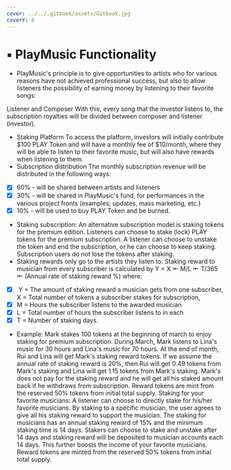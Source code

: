 ```yaml
---
cover: ../../.gitbook/assets/Gitbook.jpg
coverY: 0
---
```


# ▪ PlayMusic Functionality

* PlayMusic's principle is to give opportunities to artists who for various reasons have not achieved professional success, but also to allow listeners the possibility of earning money by listening to their favorite songs:

Listener and Composer With this, every song that the investor listens to, the subscription royalties will be divided between composer and listener (investor).

* Staking Platform To access the platform, investors will initially contribute $100 PLAY Token and will have a monthly fee of $10/month, where they will be able to listen to their favorite music, but will also have rewards when listening to them.
* Subscription distribution The monthly subscription revenue will be distributed in the following ways:

<!---->

* [x] 60% - will be shared between artists and listeners&#x20;
* [x] 30% - will be shared in PlayMusic's fund, for performances in the various project fronts (examples; updates, mass marketing, etc.)&#x20;
* [x] 10% - will be used to buy PLAY Token and be burned.

<!---->

* Staking subscription: An alternative subscription model is staking tokens for the premium edition. Listeners can choose to stake (lock) PLAY tokens for the premium subscription. A listener can choose to unstake the token and end the subscription, or he can choose to keep staking. Subscription users do not lose the tokens after staking.&#x20;
* Staking rewards only go to the artists they listen to. Staking reward to musician from every subscriber is calculated by Y = X ⇤ M/L ⇤ T/365 ⇤ (Annual rate of staking reward %) where:&#x20;

<!---->

* [x] &#x20;Y = The amount of staking reward a musician gets from one subscriber, X = Total number of tokens a subscriber stakes for subscription,&#x20;
* [x] M = Hours the subscriber listens to the awarded musician&#x20;
* [x] L = Total number of hours the subscriber listens to in each
* [x] T = Number of staking days.&#x20;

<!---->

* Example: Mark stakes 100 tokens at the beginning of march to enjoy staking for premium subscription. During March, Mark listens to Lina's music for 30 hours and Lina's music for 70 hours. At the end of month, Rui and Lina will get Mark's staking reward tokens. If we assume the annual rate of staking reward is 20%, then Rui will get 0.49 tokens from Mark's staking and Lina will get 1.15 tokens from Mark's staking. Mark's does not pay for the staking reward and he will get all his staked amount back if he withdraws from subscription. Reward tokens are mint from the reserved 50% tokens from initial total supply. Staking for your favorite musicians: A listener can choose to directly stake for his/her favorite musicians. By staking to a specific musician, the user agrees to give all his staking reward to support the musician. The staking for musicians has an annual staking reward of 15% and the minimum staking time is 14 days. Stakers can choose to stake and unstake after 14 days and staking reward will be deposited to musician accounts each 14 days. This further boosts the income of your favorite musicians. Reward tokens are minted from the reserved 50% tokens from initial total supply.

